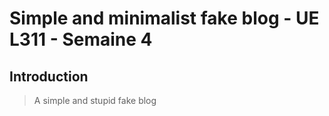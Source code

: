 # Simple and minimalist fake blog - UE L311 - Semaine 4

## Introduction

> A simple and stupid fake blog

